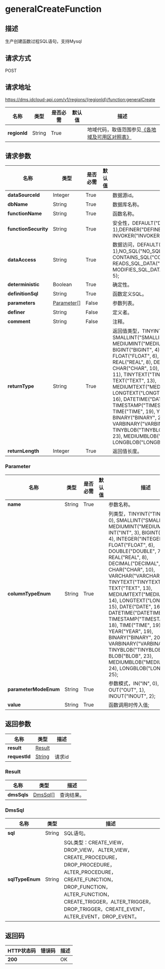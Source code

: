 # generalCreateFunction


## 描述
生产创建函数过程SQL语句，支持Mysql

## 请求方式
POST

## 请求地址
https://dms.jdcloud-api.com/v1/regions/{regionId}/function:generalCreate

|名称|类型|是否必需|默认值|描述|
|---|---|---|---|---|
|**regionId**|String|True| |地域代码，取值范围参见[《各地域及可用区对照表》](../Enum-Definitions/Regions-AZ.md)|

## 请求参数
|名称|类型|是否必需|默认值|描述|
|---|---|---|---|---|
|**dataSourceId**|Integer|True| |数据源id。|
|**dbName**|String|True| |数据库名称。|
|**functionName**|String|True| |函数名称。|
|**functionSecurity**|String|True| |安全性，DEFAULT("DEFAULT", 1),DEFINER("DEFINER", 2), INVOKER("INVOKER", 3);|
|**dataAccess**|String|True| |数据访问，DEFAULT("DEFAULT", 1),NO_SQL("NO_SQL", 2), CONTAINS_SQL("CONTAINS_SQL", 3), READS_SQL_DATA("READS_SQL_DATA", 4), MODIFIES_SQL_DATA("MODIFIES_SQL_DATA", 5);|
|**deterministic**|Boolean|True| |确定性。|
|**definitionSql**|String|True| |函数定义SQL。|
|**parameters**|[Parameter[]](#parameter)|False| |参数列表。|
|**definer**|String|False| |定义者。|
|**comment**|String|False| |注释。|
|**returnType**|String|True| |返回值类型，TINYINT("TINYINT", 0), SMALLINT("SMALLINT", 1), MEDIUMINT("MEDIUMINT", 2), INT("INT", 3), BIGINT("BIGINT", 4), INTEGER("INTEGER", 5), FLOAT("FLOAT", 6), DOUBLE("DOUBLE", 7), REAL("REAL", 8), DECIMAL("DECIMAL", 9), CHAR("CHAR", 10), VARCHAR("VARCHAR", 11), TINYTEXT("TINYTEXT", 12), TEXT("TEXT", 13), MEDIUMTEXT("MEDIUMTEXT", 14), LONGTEXT("LONGTEXT", 15), DATE("DATE", 16), DATETIME("DATETIME", 17), TIMESTAMP("TIMESTAMP", 18), TIME("TIME", 19), YEAR("YEAR", 19), BINARY("BINARY", 20), VARBINARY("VARBINARY", 21), TINYBLOB("TINYBLOB", 22), BLOB("BLOB", 23), MEDIUMBLOB("MEDIUMBLOB", 24), LONGBLOB("LONGBLOB", 25);|
|**returnLength**|Integer|True| |返回值长度。|

### <div id="Parameter">Parameter</div>
|名称|类型|是否必需|默认值|描述|
|---|---|---|---|---|
|**name**|String|True| |参数名称。|
|**columnTypeEnum**|String|True| |列类型，TINYINT("TINYINT", 0), SMALLINT("SMALLINT", 1), MEDIUMINT("MEDIUMINT", 2), INT("INT", 3), BIGINT("BIGINT", 4), INTEGER("INTEGER", 5), FLOAT("FLOAT", 6), DOUBLE("DOUBLE", 7), REAL("REAL", 8), DECIMAL("DECIMAL", 9), CHAR("CHAR", 10), VARCHAR("VARCHAR", 11), TINYTEXT("TINYTEXT", 12), TEXT("TEXT", 13), MEDIUMTEXT("MEDIUMTEXT", 14), LONGTEXT("LONGTEXT", 15), DATE("DATE", 16), DATETIME("DATETIME", 17), TIMESTAMP("TIMESTAMP", 18), TIME("TIME", 19), YEAR("YEAR", 19), BINARY("BINARY", 20), VARBINARY("VARBINARY", 21), TINYBLOB("TINYBLOB", 22), BLOB("BLOB", 23), MEDIUMBLOB("MEDIUMBLOB", 24), LONGBLOB("LONGBLOB", 25);|
|**parameterModeEnum**|String|True| |参数模式，IN("IN", 0), OUT("OUT", 1), INOUT("INOUT", 2);|
|**value**|String|True| |函数调用时传入值;|

## 返回参数
|名称|类型|描述|
|---|---|---|
|**result**|[Result](#result)| |
|**requestId**|[String](#result)|请求id|

### <div id="Result">Result</div>
|名称|类型|描述|
|---|---|---|
|**dmsSqls**|[DmsSql[]](#dmssql)|查询结果。|
### <div id="DmsSql">DmsSql</div>
|名称|类型|描述|
|---|---|---|
|**sql**|String|SQL语句。|
|**sqlTypeEnum**|String|SQL类型：CREATE_VIEW，DROP_VIEW， ALTER_VIEW，CREATE_PROCEDURE，DROP_PROCEDURE， ALTER_PROCEDURE，CREATE_FUNCTION，DROP_FUNCTION， ALTER_FUNCTION，CREATE_TRIGGER，ALTER_TRIGGER，DROP_TRIGGER，CREATE_EVENT，ALTER_EVENT，DROP_EVENT。|

## 返回码
|HTTP状态码|错误码|描述|
|---|---|---|
|**200**||OK|
